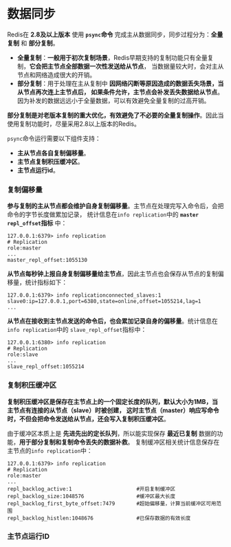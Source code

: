 数据同步
====================================================================
Redis在 **2.8及以上版本** 使用 **`psync`命令** 完成主从数据同步，同步过程分为：**全量复制** 和 **部分复制**。
+ **全量复制**：**一般用于初次复制场景**，Redis早期支持的复制功能只有全量复制，**它会把主节点全部数据一次性发送给从节点**，
当数据量较大时，会对主从节点和网络造成很大的开销。
+ **部分复制**：用于处理在主从复制中 **因网络闪断等原因造成的数据丢失场景，当从节点再次连上主节点后，
如果条件允许，主节点会补发丢失数据给从节点**。因为补发的数据远远小于全量数据，可以有效避免全量复制的过高开销。

**部分复制是对老版本复制的重大优化，有效避免了不必要的全量复制操作**。因此当使用复制功能时，尽量采用2.8以上版本的Redis。

`psync`命令运行需要以下组件支持：
+ **主从节点各自复制偏移量**。
+ **主节点复制积压缓冲区**。
+ **主节点运行id**。

### 复制偏移量
**参与复制的主从节点都会维护自身复制偏移量**。主节点在处理完写入命令后，会把命令的字节长度做累加记录，
统计信息在`info replication`中的 **`master repl_offset`指标** 中：
```
127.0.0.1:6379> info replication
# Replication
role:master
...
master_repl_offset:1055130
```
**从节点每秒钟上报自身复制偏移量给主节点**，因此主节点也会保存从节点的复制偏移量，统计指标如下：
```
127.0.0.1:6379> info replicationconnected_slaves:1
slave0:ip=127.0.0.1,port=6380,state=online,offset=1055214,lag=1
...
```
**从节点在接收到主节点发送的命令后，也会累加记录自身的偏移量**。统计信息在`info replication`中的
`slave_repl_offset`指标中：
```
127.0.0.1:6380> info replication
# Replication
role:slave
...
slave_repl_offset:1055214
```

### 复制积压缓冲区
**复制积压缓冲区是保存在主节点上的一个固定长度的队列，默认大小为1MB，当主节点有连接的从节点（slave）时被创建，
这时主节点（master）响应写命令时，不但会把命令发送给从节点，还会写入复制积压缓冲区**。

由于缓冲区本质上是 **先进先出的定长队列**，所以能实现保存 **最近已复制** 数据的功能，**用于部分复制和复制命令丢失的数据补救**。
复制缓冲区相关统计信息保存在主节点的`info replication`中：
```
127.0.0.1:6379> info replication
# Replication
role:master
...
repl_backlog_active:1                     #开启复制缓冲区
repl_backlog_size:1048576                 #缓冲区最大长度
repl_backlog_first_byte_offset:7479       #超始偏移量，计算当前缓冲区可用范围
repl_backlog_histlen:1048676              #已保存数据的有效长度
```

### 主节点运行ID
